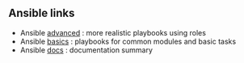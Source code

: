 ## Ansible links
- Ansible <a href="https://github.com/memor24/ansible-templates/tree/main/ansible_advanced" target="_blank">advanced</a> : more realistic playbooks using roles
- Ansible <a href="https://github.com/memor24/ansible-templates/tree/main/ansible_basics" target="_blank">basics</a> : playbooks for common modules and basic tasks
- Ansible <a href="https://github.com/memor24/ansible-templates/tree/main/docs" target="_blank">docs</a> : documentation summary
